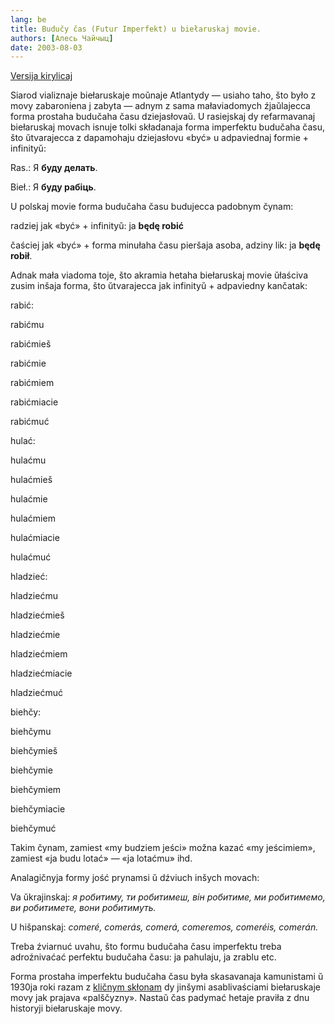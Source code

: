```yaml
---
lang: be
title: Budučy čas (Futur Imperfekt) u biełaruskaj movie.
authors: [Алесь Чайчыц]
date: 2003-08-03
---
```


<a href=»articles/art_future_tense.html»>Versija kirylicaj</a>

Siarod vializnaje biełaruskaje moŭnaje Atlantydy — usiaho taho, što było z movy zabaroniena j zabyta — adnym z sama małaviadomych źjaŭlajecca forma prostaha budučaha času dziejasłovaŭ. U rasiejskaj dy refarmavanaj biełaruskaj movach isnuje tolki składanaja forma imperfektu budučaha času, što ŭtvarajecca z dapamohaju dziejasłovu «być» u adpaviednaj formie + infinityŭ:

Ras.: Я <strong>буду делать</strong>.

Bieł.: Я <strong>буду рабіць</strong>.

U polskaj movie forma budučaha času budujecca padobnym čynam:

radziej jak «być» + infinityŭ: ja <strong>będę robić</strong>

čaściej jak «być» + forma minułaha času pieršaja asoba, adziny lik: ja <strong>będę robił</strong>.

Adnak mała viadoma toje, što akramia hetaha biełaruskaj movie ŭłaściva zusim inšaja forma, što ŭtvarajecca jak infinityŭ + adpaviedny kančatak:

<table>
<colgroup>
<col style=»width: 25%» />
<col style=»width: 25%» />
<col style=»width: 25%» />
<col style=»width: 25%» />
</colgroup>
<tbody>
<tr class=»odd»>

rabić:

rabić<span class=»underline»>mu</span>

rabić<span class=»underline»>mieš</span>

rabić<span class=»underline»>mie</span>

rabić<span class=»underline»>miem</span>

rabić<span class=»underline»>miacie</span>

rabić<span class=»underline»>muć</span>

hulać:

hulać<span class=»underline»>mu</span>

hulać<span class=»underline»>mieš</span>

hulać<span class=»underline»>mie</span>

hulać<span class=»underline»>miem</span>

hulać<span class=»underline»>miacie</span>

hulać<span class=»underline»>muć</span>

hladzieć:

hladzieć<span class=»underline»>mu</span>

hladzieć<span class=»underline»>mieš</span>

hladzieć<span class=»underline»>mie</span>

hladzieć<span class=»underline»>miem</span>

hladzieć<span class=»underline»>miacie</span>

hladzieć<span class=»underline»>muć</span>

biehčy:

biehčy<span class=»underline»>mu</span>

biehčy<span class=»underline»>mieš</span>

biehčy<span class=»underline»>mie</span>

biehčy<span class=»underline»>miem</span>

biehčy<span class=»underline»>miacie</span>

biehčy<span class=»underline»>muć</span>

Takim čynam, zamiest «my budziem jeści» možna kazać «my jeścimiem», zamiest «ja budu lotać» — «ja lotaćmu» ihd.

Analagičnyja formy jość prynamsi ŭ dźviuch inšych movach:

Va ŭkrajinskaj:  *я робитиму, ти робитимеш, він робитиме, ми робитимемо, ви робитимете, вони робитимуть.* 

U hišpanskaj:  *comeré, comerás, comerá, comeremos, comeréis, comerán.* 

Treba źviarnuć uvahu, što formu budučaha času imperfektu treba adroźnivaćać perfektu budučaha času: ja pahulaju, ja zrablu etc.

Forma prostaha imperfektu budučaha času była skasavanaja kamunistami ŭ 1930ja roki razam z <a href=»articles/art_vocative.html»>kličnym skłonam</a> dy jinšymi asablivaściami biełaruskaje movy jak prajava «palščyzny». Nastaŭ čas padymać hetaje praviła z dnu historyji biełaruskaje movy.

